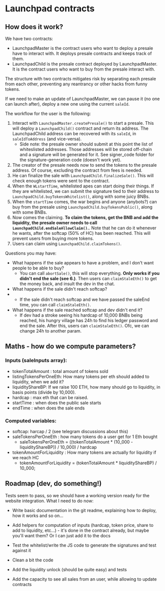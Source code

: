 # Launchpad contracts

## How does it work?

We have two contracts:

- LaunchpadMaster is the contract users who want to deploy a presale have to interact with. It deploys presale contracts and keeps track of them.
- LaunchpadChild is the presale contract deployed by LaunchpadMaster. It is the contract users who want to buy from the presale interact with.

The structure with two contracts mitigates risk by separating each presale from each other, preventing any reantrancy or other hacks from funny tokens.

If we need to make an update of LaunchpadMaster, we can pause it (no one can launch after), deploy a new one using the current `saleId`.

The workflow for the user is the following:

1. Interact with `LaunchpadMaster.createPresale()` to start a presale. This will deploy a `LaunchpadChild()` contract and return its address. The LaunchpadChild address can be recovered with its `saleId`, in `saleIdToAddress` (and vice-versa).
    - Side note: the presale owner should submit at this point the list of whiteslisted addresses. Those addresses will be stored off-chain and a signature will be generated for it. See signer_code folder for the signature-generation code (doesn't work yet).
2. The creator of the presale needs now to send the tokens to the presale address. Of course, excluding the contract from fees is needed.
3. He can finalize the sale with `LaunchpadChild.finalizeSale()`. This will check enough tokens were sent to the contract.
4. When the `WLstartTime`, whitelisted apes can start doing their things. If they are whitelisted, we can submit the signature tied to their address to `LaunchpadChild.buyTokensWhitelist()`, along with some juicy BNBs.
5. When the `startTime` comes, the war begins and anyone (anybots?) can buy from the presale using `LaunchpadChild.buyTokensPublic()`, along with some BNBs.
6. Now comes the claiming. **To claim the tokens, get the BNB and add the liquidity, the presale owner needs to call `LaunchpadChild.endSaleAllowClaim()`.**. Note that he can do it whenever he wants, after the softcap (50% of HC) has been reached. This will prevent users from buying more tokens.
7. Users can claim using `LaunchpadChild.claimTokens()`.

Questions you may have:
- What happens if the sale appears to have a problem, and I don't want people to be able to buy?
    - You can call `abortSale()`, this will stop everything. **Only works if you didn't end the sale (see 6.)**. Then users can `claimStaleEth()` to get the money back, and insult the dev in the chat.
- What happens if the sale didn't reach softcap?
- - If the sale didn't reach softcap and we have passed the saleEnd time, you can call `claimStaleEth()`.
- What happens if the sale reached softcap and dev didn't end it?
    - If dev had a stroke seeing his hardcap of 10,000 BNBs being reached, his hungry village has 24h to find his ledger password and end the sale. After this, users can `claimStaleEth()`. Ofc, we can change 24h to another param.

## Maths - how do we compute parameters?
### Inputs (saleInputs array):
- tokenTotalAmount : total amount of tokens sold
- listingTokensPerOneEth: How many tokens per eth should added to liquidity, when we add it?
- liquidityShareBP: If we raise 100 ETH, how many should go to liquidity, in basis points (divide by 10,000).
- hardcap : max eth that can be raised.
- startTime : when does the public sale starts
- endTime : when does the sale ends

### Computed variables:
- softcap: harcap / 2 (see telegram discussions about this)
- saleTokensPerOneEth : how many tokens do a user get for 1 Eth bought
    - saleTokensPerOneEth = ((tokenTotalAmount * (10_000 - liquidityShareBP)) / 10_000) / hardcap
- tokenAmountForLiquidity : How many tokens are actually for liquidity if we reach HC
    - tokenAmountForLiquidity = (tokenTotalAmount * liquidityShareBP) / 10_000;

## Roadmap (dev, do something!)

Tests seem to pass, so we should have a working version ready for the website integration.
What I need to do now:

- Write basic documentation in the git readme, explaining how to deploy, how it works and so on...

- Add helpers for computation of inputs (hardcap, token price, share to add to liquidity, etc...) - it's done in the contract already, but maybe you'll want them? Or I can just add it to the docs

- Test the whitelist/write the JS code to generate the signatures and test against it

- Clean a bit the code

- Add the liquidity unlock (should be quite easy) and tests

- Add the capacity to see all sales from an user, while allowing to update contracts